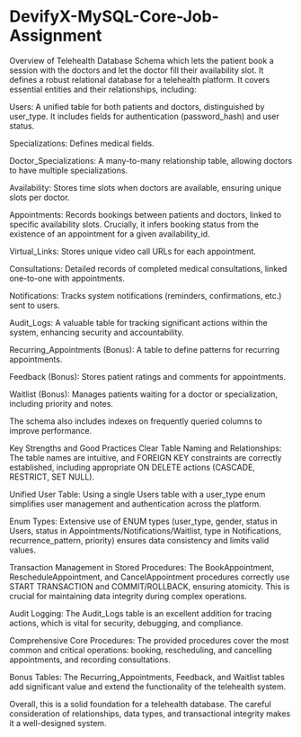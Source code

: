 # DevifyX-MySQL-Core-Job-Assignment
Overview of  Telehealth Database Schema which lets the patient book a session with the doctors and let the doctor fill their availability slot.
It defines a robust relational database for a telehealth platform. It covers essential entities and their relationships, including:

Users: A unified table for both patients and doctors, distinguished by user_type. It includes fields for authentication (password_hash) and user status.

Specializations: Defines medical fields.

Doctor_Specializations: A many-to-many relationship table, allowing doctors to have multiple specializations.

Availability: Stores time slots when doctors are available, ensuring unique slots per doctor.

Appointments: Records bookings between patients and doctors, linked to specific availability slots. Crucially, it infers booking status from the existence of an appointment for a given availability_id.

Virtual_Links: Stores unique video call URLs for each appointment.

Consultations: Detailed records of completed medical consultations, linked one-to-one with appointments.

Notifications: Tracks system notifications (reminders, confirmations, etc.) sent to users.

Audit_Logs: A valuable table for tracking significant actions within the system, enhancing security and accountability.

Recurring_Appointments (Bonus): A table to define patterns for recurring appointments.

Feedback (Bonus): Stores patient ratings and comments for appointments.

Waitlist (Bonus): Manages patients waiting for a doctor or specialization, including priority and notes.

The schema also includes indexes on frequently queried columns to improve performance.

Key Strengths and Good Practices
Clear Table Naming and Relationships: The table names are intuitive, and FOREIGN KEY constraints are correctly established, including appropriate ON DELETE actions (CASCADE, RESTRICT, SET NULL).

Unified User Table: Using a single Users table with a user_type enum simplifies user management and authentication across the platform.

Enum Types: Extensive use of ENUM types (user_type, gender, status in Users, status in Appointments/Notifications/Waitlist, type in Notifications, recurrence_pattern, priority) ensures data consistency and limits valid values.

Transaction Management in Stored Procedures: The BookAppointment, RescheduleAppointment, and CancelAppointment procedures correctly use START TRANSACTION and COMMIT/ROLLBACK, ensuring atomicity. This is crucial for maintaining data integrity during complex operations.

Audit Logging: The Audit_Logs table is an excellent addition for tracing actions, which is vital for security, debugging, and compliance.

Comprehensive Core Procedures: The provided procedures cover the most common and critical operations: booking, rescheduling, and cancelling appointments, and recording consultations.

Bonus Tables: The Recurring_Appointments, Feedback, and Waitlist tables add significant value and extend the functionality of the telehealth system.


Overall, this is a solid foundation for a telehealth database. The careful consideration of relationships, data types, and transactional integrity makes it a well-designed system.

